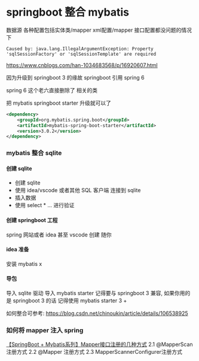 # springboot 整合 mybatis

数据源 各种配置包括实体类/mapper xml配置/mapper 接口配置都没问题的情况下

```log
Caused by: java.lang.IllegalArgumentException: Property 'sqlSessionFactory' or 'sqlSessionTemplate' are required
```
https://www.cnblogs.com/han-1034683568/p/16920607.html

因为升级到 springboot 3 的缘故 springboot 引用 spring 6

spring 6 这个老六直接删除了 相关的类

把 mybatis springboot starter 升级就可以了

```xml
<dependency>
    <groupId>org.mybatis.spring.boot</groupId>
    <artifactId>mybatis-spring-boot-starter</artifactId>
    <version>3.0.2</version>
</dependency>
```

### mybatis 整合 sqlite
#### 创建 sqlite
- 创建 sqlite
- 使用 idea/vscode 或者其他 SQL 客户端 连接到 sqlite
- 插入数据
- 使用 select * ... 进行验证

#### 创建 springboot 工程
spring 网站或者 idea 甚至 vscode 创建
随你
#### idea 准备
安装 mybatis x

#### 导包

导入 sqlite 驱动
导入 mybatis starter 记得要与 springboot 3 兼容, 如果你用的是 springboot 3 的话 记得使用 mybatis starter 3 +

如何整合可参考:
https://blog.csdn.net/chinoukin/article/details/106538925

### 如何将 mapper 注入 spring
[【SpringBoot + Mybatis系列】Mapper接口注册的几种方式](https://cloud.tencent.com/developer/article/1852524)
2.1 @MapperScan注册方式
2.2 @Mapper 注册方式
2.3 MapperScannerConfigurer注册方式